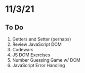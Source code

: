 # 11/3/21

## To Do

1. Getters and Setter (perhaps)
2. Review JavaScript DOM
3. Codewars
4. JS DOM Exercises
5. Number Guessing Game w/ DOM
6. JavaScript Error Handling
